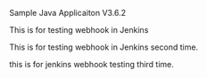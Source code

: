 Sample Java Applicaiton V3.6.2

This is for testing webhook in Jenkins

This is for testing webhook in Jenkins second time.

this is for jenkins webhook testing third time.
